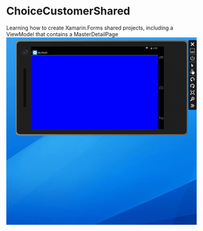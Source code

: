 # ChoiceCustomerShared
Learning how to create Xamarin.Forms shared projects, including a ViewModel that contains a MasterDetailPage
![Screenshot](/images/TabletRotate.gif)
